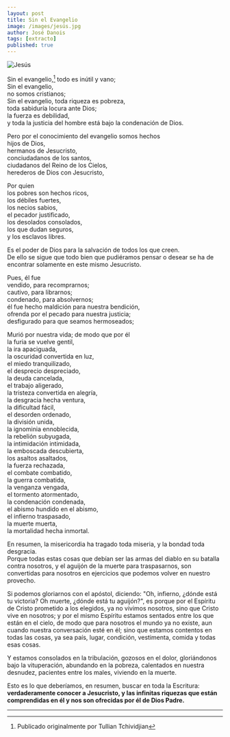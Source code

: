 ```yaml
---
layout: post
title: Sin el Evangelio
image: /images/jesús.jpg
author: José Danois
tags: [extracto] 
published: true
---
```

![Jesús](/images/jesús.jpg)

Sin el evangelio,[^1] 
todo es inútil y vano;  
Sin el evangelio,  
no somos cristianos;  
Sin el evangelio, toda riqueza es pobreza,  
toda sabiduría locura ante Dios;  
la fuerza es debilidad,  
y toda la justicia del hombre está bajo la condenación de Dios.

Pero por el conocimiento del evangelio somos hechos  
hijos de Dios,  
hermanos de Jesucristo,  
conciudadanos de los santos,  
ciudadanos del Reino de los Cielos,  
herederos de Dios con Jesucristo,

Por quien  
los pobres son hechos ricos,  
los débiles fuertes,  
los necios sabios,  
el pecador justificado,  
los desolados consolados,  
los que dudan seguros,  
y los esclavos libres.

Es el poder de Dios para la salvación de todos los que creen.  
De ello se sigue que todo bien que pudiéramos pensar o desear se ha de  
encontrar solamente en este mismo Jesucristo.

Pues, él fue  
vendido, para recomprarnos;  
cautivo, para librarnos;  
condenado, para absolvernos;  
él fue hecho maldición para nuestra bendición,  
ofrenda por el pecado para nuestra justicia;  
desfigurado para que seamos hermoseados;

Murió por nuestra vida; de modo que por él  
la furia se vuelve gentil,  
la ira apaciguada,  
la oscuridad convertida en luz,  
el miedo tranquilizado,  
el desprecio despreciado,  
la deuda cancelada,  
el trabajo aligerado,  
la tristeza convertida en alegría,  
la desgracia hecha ventura,  
la dificultad fácil,  
el desorden ordenado,  
la división unida,  
la ignominia ennoblecida,  
la rebelión subyugada,  
la intimidación intimidada,  
la emboscada descubierta,  
los asaltos asaltados,  
la fuerza rechazada,  
el combate combatido,  
la guerra combatida,  
la venganza vengada,  
el tormento atormentado,  
la condenación condenada,  
el abismo hundido en el abismo,  
el infierno traspasado,  
la muerte muerta,  
la mortalidad hecha inmortal.

En resumen, la misericordia ha tragado toda miseria, y la bondad toda desgracia.  
Porque todas estas cosas que debían ser las armas del diablo en su batalla contra nosotros, y el aguijón de la muerte para traspasarnos, son convertidas para nosotros en ejercicios que podemos volver en nuestro provecho.

Si podemos gloriarnos con el apóstol, diciendo: "Oh, infierno, ¿dónde está tu victoria? Oh muerte, ¿dónde está tu aguijón?", es porque por el Espíritu de Cristo prometido a los elegidos, ya no vivimos nosotros, sino que Cristo vive en nosotros; y por el mismo Espíritu estamos sentados entre los que están en el cielo, de modo que para nosotros el mundo ya no existe, aun cuando nuestra conversación esté en él; sino que estamos contentos en todas las cosas, ya sea país, lugar, condición, vestimenta, comida y todas esas cosas.

Y estamos consolados en la tribulación, gozosos en el dolor, gloriándonos bajo la vituperación, abundando en la pobreza, calentados en nuestra desnudez, pacientes entre los males, viviendo en la muerte.

Esto es lo que deberíamos, en resumen, buscar en toda la Escritura: **verdaderamente conocer a Jesucristo, y las infinitas riquezas que están comprendidas en él y nos son ofrecidas por él de Dios Padre.**

---

[^1]: Publicado originalmente por Tullian Tchividjian
